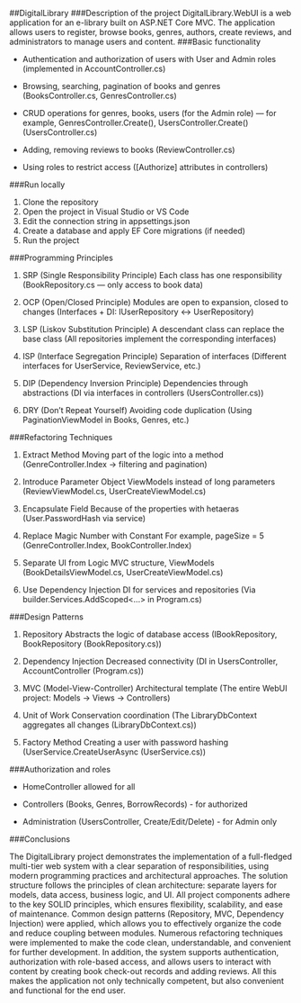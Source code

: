 ##DigitalLibrary
###Description of the project
DigitalLibrary.WebUI is a web application for an e-library built on ASP.NET Core MVC. The application allows users to register, browse books, genres, authors, create reviews, and administrators to manage users and content.
###Basic functionality
- Authentication and authorization of users with User and Admin roles (implemented in AccountController.cs)

- Browsing, searching, pagination of books and genres (BooksController.cs, GenresController.cs) 

- CRUD operations for genres, books, users (for the Admin role) — for example, GenresController.Create(), UsersController.Create() (UsersController.cs)

- Adding, removing reviews to books (ReviewController.cs) 

- Using roles to restrict access ([Authorize] attributes in controllers)

###Run locally
1. Clone the repository
2. Open the project in Visual Studio or VS Code
3. Edit the connection string in appsettings.json
4. Create a database and apply EF Core migrations (if needed)
5. Run the project

###Programming Principles

1. SRP (Single Responsibility Principle)
Each class has one responsibility
(BookRepository.cs — only access to book data)

2. OCP (Open/Closed Principle)
Modules are open to expansion, closed to changes
(Interfaces + DI: IUserRepository ↔ UserRepository)

3. LSP (Liskov Substitution Principle)
A descendant class can replace the base class
(All repositories implement the corresponding interfaces)

4. ISP (Interface Segregation Principle)
Separation of interfaces
(Different interfaces for UserService, ReviewService, etc.)

5. DIP (Dependency Inversion Principle)
Dependencies through abstractions
(DI via interfaces in controllers (UsersController.cs))

6. DRY (Don’t Repeat Yourself)
Avoiding code duplication
(Using PaginationViewModel in Books, Genres, etc.)

###Refactoring Techniques
1. Extract Method
Moving part of the logic into a method
(GenreController.Index → ​​filtering and pagination)

2. Introduce Parameter Object
ViewModels instead of long parameters
(ReviewViewModel.cs, UserCreateViewModel.cs)

3. Encapsulate Field
Because of the properties with hetaeras
(User.PasswordHash via service)

4. Replace Magic Number with Constant
For example, pageSize = 5
(GenreController.Index, BookController.Index)

5. Separate UI from Logic
MVC structure, ViewModels
(BookDetailsViewModel.cs, UserCreateViewModel.cs)

6. Use Dependency Injection
DI for services and repositories
(Via builder.Services.AddScoped<...> in Program.cs)

###Design Patterns

1. Repository
Abstracts the logic of database access
(IBookRepository, BookRepository (BookRepository.cs))

2. Dependency Injection
Decreased connectivity
(DI in UsersController, AccountController (Program.cs))

3. MVC (Model-View-Controller)
Architectural template
(The entire WebUI project: Models → Views → Controllers)

4. Unit of Work
Conservation coordination
(The LibraryDbContext aggregates all changes (LibraryDbContext.cs))

5. Factory Method
Creating a user with password hashing
(UserService.CreateUserAsync (UserService.cs))

###Authorization and roles
- HomeController allowed for all

- Controllers (Books, Genres, BorrowRecords) - for authorized

- Administration (UsersController, Create/Edit/Delete) - for Admin only

###Conclusions

The DigitalLibrary project demonstrates the implementation of a full-fledged multi-tier web system with a clear separation of responsibilities, using modern programming practices and architectural approaches.
The solution structure follows the principles of clean architecture: separate layers for models, data access, business logic, and UI. All project components adhere to the key SOLID principles, which ensures flexibility, scalability, and ease of maintenance.
Common design patterns (Repository, MVC, Dependency Injection) were applied, which allows you to effectively organize the code and reduce coupling between modules. Numerous refactoring techniques were implemented to make the code clean, understandable, and convenient for further development.
In addition, the system supports authentication, authorization with role-based access, and allows users to interact with content by creating book check-out records and adding reviews. All this makes the application not only technically competent, but also convenient and functional for the end user.

